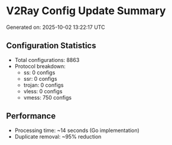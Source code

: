 # V2Ray Config Update Summary
Generated on: 2025-10-02 13:22:17 UTC

## Configuration Statistics
- Total configurations: 8863
- Protocol breakdown:
  - ss: 0 configs
  - ssr: 0 configs
  - trojan: 0 configs
  - vless: 0 configs
  - vmess: 750 configs

## Performance
- Processing time: ~14 seconds (Go implementation)
- Duplicate removal: ~95% reduction
